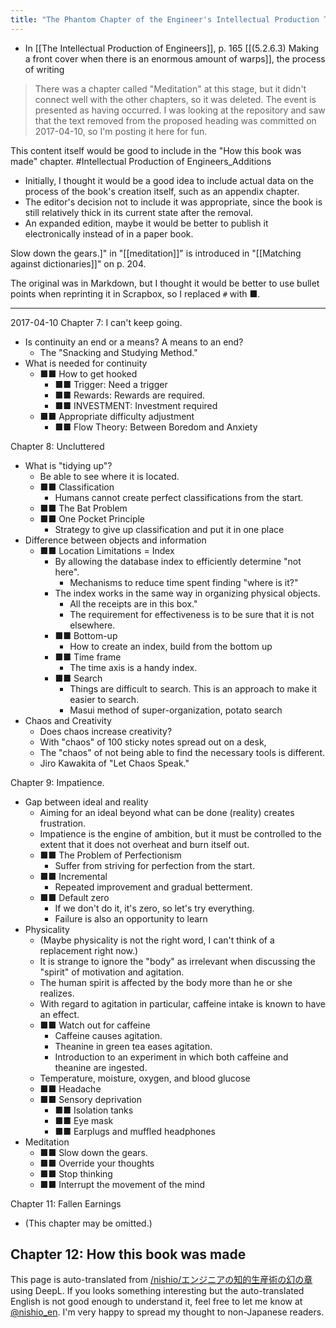 ```yaml
---
title: "The Phantom Chapter of the Engineer's Intellectual Production Technique"
---
```


- In [[The Intellectual Production of Engineers]], p. 165 [[(5.2.6.3) Making a front cover when there is an enormous amount of warps]], the process of writing
> There was a chapter called "Meditation" at this stage, but it didn't connect well with the other chapters, so it was deleted.
The event is presented as having occurred. I was looking at the repository and saw that the text removed from the proposed heading was committed on 2017-04-10, so I'm posting it here for fun.

This content itself would be good to include in the "How this book was made" chapter. #Intellectual Production of Engineers_Additions
- Initially, I thought it would be a good idea to include actual data on the process of the book's creation itself, such as an appendix chapter.
- The editor's decision not to include it was appropriate, since the book is still relatively thick in its current state after the removal.
- An expanded edition, maybe it would be better to publish it electronically instead of in a paper book.

Slow down the gears.]" in "[[meditation]]" is introduced in "[[Matching against dictionaries]]" on p. 204.

The original was in Markdown, but I thought it would be better to use bullet points when reprinting it in Scrapbox, so I replaced `#` with ■.

---
2017-04-10
Chapter 7: I can't keep going.
- Is continuity an end or a means? A means to an end?
    - The "Snacking and Studying Method."
- What is needed for continuity
    - ■■ How to get hooked
        - ■■ Trigger: Need a trigger
        - ■■ Rewards: Rewards are required.
        - ■■ INVESTMENT: Investment required
    - ■■ Appropriate difficulty adjustment
        - ■■ Flow Theory: Between Boredom and Anxiety

Chapter 8: Uncluttered
- What is "tidying up"?
    - Be able to see where it is located.
    - ■■ Classification
        - Humans cannot create perfect classifications from the start.
    - ■■ The Bat Problem
    - ■■ One Pocket Principle
        - Strategy to give up classification and put it in one place
- Difference between objects and information
    - ■■ Location Limitations = Index
        - By allowing the database index to efficiently determine "not here".
            - Mechanisms to reduce time spent finding "where is it?"
        - The index works in the same way in organizing physical objects.
            - All the receipts are in this box."
            - The requirement for effectiveness is to be sure that it is not elsewhere.
        - ■■ Bottom-up
            - How to create an index, build from the bottom up
        - ■■ Time frame
            - The time axis is a handy index.
        - ■■ Search
            - Things are difficult to search. This is an approach to make it easier to search.
            - Masui method of super-organization, potato search
- Chaos and Creativity
    - Does chaos increase creativity?
    - With "chaos" of 100 sticky notes spread out on a desk,
    - The "chaos" of not being able to find the necessary tools is different.
    - Jiro Kawakita of "Let Chaos Speak."

Chapter 9: Impatience.
- Gap between ideal and reality
    - Aiming for an ideal beyond what can be done (reality) creates frustration.
    - Impatience is the engine of ambition, but it must be controlled to the extent that it does not overheat and burn itself out.
    - ■■ The Problem of Perfectionism
        - Suffer from striving for perfection from the start.
    - ■■ Incremental
        - Repeated improvement and gradual betterment.
    - ■■ Default zero
        - If we don't do it, it's zero, so let's try everything.
        - Failure is also an opportunity to learn
- Physicality
    - (Maybe physicality is not the right word, I can't think of a replacement right now.)
    - It is strange to ignore the "body" as irrelevant when discussing the "spirit" of motivation and agitation.
    - The human spirit is affected by the body more than he or she realizes.
    - With regard to agitation in particular, caffeine intake is known to have an effect.
    - ■■ Watch out for caffeine
        - Caffeine causes agitation.
        - Theanine in green tea eases agitation.
        - Introduction to an experiment in which both caffeine and theanine are ingested.
    - Temperature, moisture, oxygen, and blood glucose
    - ■■ Headache
    - ■■ Sensory deprivation
        - ■■ Isolation tanks
        - ■■ Eye mask
        - ■■ Earplugs and muffled headphones
- Meditation
    - ■■ Slow down the gears.
    - ■■ Override your thoughts
    - ■■ Stop thinking
    - ■■ Interrupt the movement of the mind

Chapter 11: Fallen Earnings
- (This chapter may be omitted.)

Chapter 12: How this book was made
---
This page is auto-translated from [/nishio/エンジニアの知的生産術の幻の章](https://scrapbox.io/nishio/エンジニアの知的生産術の幻の章) using DeepL. If you looks something interesting but the auto-translated English is not good enough to understand it, feel free to let me know at [@nishio_en](https://twitter.com/nishio_en). I'm very happy to spread my thought to non-Japanese readers.
